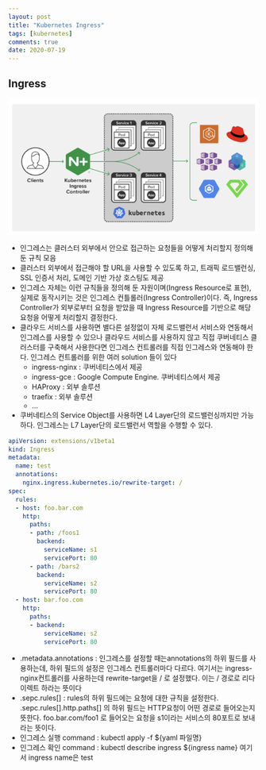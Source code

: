 ```yaml
---
layout: post
title: "Kubernetes Ingress"
tags: [kubernetes]
comments: true
date: 2020-07-19
---
```



## Ingress

![No image](/assets/posts/20200719/ingress.png)

- 인그레스는 클러스터 외부에서 안으로 접근하는 요청들을 어떻게 처리할지 정의해둔 규칙 모음
- 클러스터 외부에서 접근해야 할 URL을 사용할 수 있도록 하고, 트래픽 로드밸런싱, SSL 인증서 처리, 도메인 기반 가상 호스팅도 제공
- 인그레스 자체는 이런 규칙들을 정의해 둔 자원이며(Ingress Resource로 표현), 실제로 동작시키는 것은 인그레스 컨틀롤러(Ingress Controller)이다. 즉, Ingress Controller가 외부로부터 요청을 받았을 때 Ingress Resource를 기반으로 해당 요청을 어떻게 처리할지 결정한다.
- 클라우드 서비스를 사용하면 별다른 설정없이 자체 로드밸런서 서비스와 연동해서 인그레스를 사용할 수 있으나 클라우드 서비스를 사용하지 않고 직접 쿠버네티스 클러스터를 구축해서 사용한다면 인그레스 컨트롤러를 직접 인그레스와 연동해야 한다. 인그레스 컨트롤러를 위한 여러 solution 들이 있다
    - ingress-nginx : 쿠버네티스에서 제공
    - ingress-gce : Google Compute Engine. 쿠버네티스에서 제공
    - HAProxy : 외부 솔루션
    - traefix : 외부 솔루션
    - ...
- 쿠버네티스의 Service Object를 사용하면 L4 Layer단의 로드밸런싱까지만 가능하다. 인그레스는 L7 Layer단의 로드밸런서 역할을 수행할 수 있다.

```yaml
apiVersion: extensions/v1beta1
kind: Ingress
metadata:
  name: test
  annotations:
    nginx.ingress.kubernetes.io/rewrite-target: /
spec:
  rules:
  - host: foo.bar.com
    http:
      paths:
      - path: /foos1
        backend:
          serviceName: s1
          servicePort: 80
      - path: /bars2
        backend:
          serviceName: s2
          servicePort: 80
  - host: bar.foo.com
    http:
      paths:
      - backend:
          serviceName: s2
          servicePort: 80
```

- .metadata.annotations : 인그레스를 설정할 때는annotations의 하위 필드를 사용하는데, 하위 필드의 설정은 인그레스 컨트롤러마다 다르다. 여기서는 ingress-nginx컨트롤러를 사용하는데 rewrite-target을 / 로 설정했다. 이는 / 경로로 리다이렉트 하라는 뜻이다
- .sepc.rules[] : rules의 하위 필드에는 요청에 대한 규칙을 설정한다. .sepc.rules[].http.paths[] 의 하위 필드는 HTTP요청이 어떤 경로로 들어오는지 뜻한다. foo.bar.com/foo1 로 들어오는 요청을 s1이라는 서비스의 80포트로 보내라는 뜻이다.
- 인그레스 실행 command : kubectl apply -f ${yaml 파일명}
- 인그레스 확인 command : kubectl describe ingress ${ingress name}   여기서 ingress name은 test
